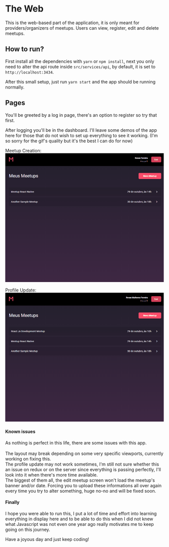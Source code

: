 # The Web

This is the web-based part of the application, it is only meant for providers/organizers of meetups. Users can view, register, edit and delete meetups.

## How to run?

First install all the dependencies with `yarn` or `npm install`, next you only need to alter the api route inside `src/services/api`, by default, it is set to `http://localhost:3434`.

After this small setup, just run `yarn start` and the app should be running normally.

## Pages

You'll be greeted by a log in page, there's an option to register so try that first.

After logging you'll be in the dashboard. I'll leave some demos of the app here for those that do not wish to set up everything to see it working. (I'm so sorry for the gif's quality but it's the best I can do for now)
<br />

Meetup Creation:
<br />
![Profile demo](../demos/meetupWeb.gif)

Profile Update:
<br />
![Profile demo](../demos/profileWeb.gif)

#### Known issues

As nothing is perfect in this life, there are some issues with this app.<br /><br />
The layout may break depending on some very specific viewports, currently working on fixing this.<br />
The profile update may not work sometimes, I'm still not sure whether this an issue on redux or on the server since everything is passing perfectly, I'll look into it when there's more time available. <br />
The biggest of them all, the edit meetup screen won't load the meetup's banner and/or date. Forcing you to upload these informations all over again every time you try to alter something, huge no-no and will be fixed soon.

#### Finally

I hope you were able to run this, I put a lot of time and effort into learning everything in display here and to be able to do this when I did not knew what Javascript was not even one year ago really motivates me to keep going on this journey.

Have a joyous day and just keep coding!
